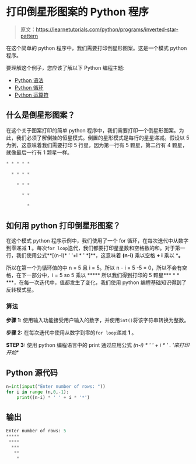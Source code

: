 # 打印倒星形图案的 Python 程序

> 原文：<https://learnetutorials.com/python/programs/inverted-star-pattern>

在这个简单的 python 程序中，我们需要打印倒星形图案。这是一个模式 python 程序。

要理解这个例子，您应该了解以下 Python 编程主题:

*   [Python 语法](../../python/syntax-comments "Python Syntax")
*   [Python 循环](../../python/python-loop-tutorials "Loops in Python")
*   [Python 运算符](../../python/python-operators "Python operators")

## 什么是倒星形图案？

在这个关于图案打印的简单 python 程序中，我们需要打印一个倒星形图案。为此，我们必须了解倒挂的恒星模式。倒置的星形模式是每行的星星递减。假设以 5 为例，这意味着我们需要打印 5 行星，因为第一行有 5 颗星，第二行有 4 颗星，就像最后一行有 1 颗星一样。

```py
* * * * *

  * * * *

    * * *

      * *

        *

```

## 如何用 python 打印倒星形图案？

在这个模式 python 程序示例中，我们使用了一个 for 循环，在每次迭代中从数字到零递减 **1** 。每次`for loop`迭代，我们都要打印星星数和空格数的和。对于第一行，我们使用公式**[(n-I)* ' '+I * ' *]**，这意味着 **(n-i)** 乘以空格 **+ i** 乘以 ***。**

所以在第一个为循环值的中 n = 5 且 i = 5。所以 n - i = 5 -5 = 0，所以不会有空格，在下一部分中，i = 5 so 5 乘以 ***** 所以我们得到打印的 5 颗星*** * * ***，在每一次迭代中，值都发生了变化，我们使用 python 编程基础知识得到了反转模式星。

### 算法

**步骤 1:** 使用输入功能接受用户输入的数字，并使用`int()`将该字符串转换为整数。

**步骤 2:** 在每次迭代中使用从数字到零的`for loop`递减 **1** 。

**STEP 3:** 使用 python 编程语言中的 print 通过应用公式 **(n-i) * ' ' + i * '* . '来打印开始**

## Python 源代码

```py
n=int(input("Enter number of rows: "))
for i in range (n,0,-1):
    print((n-i) * ' ' + i * '*')

```

## 输出

```py
Enter number of rows: 5
*****
 ****
  ***
   **
    *
```